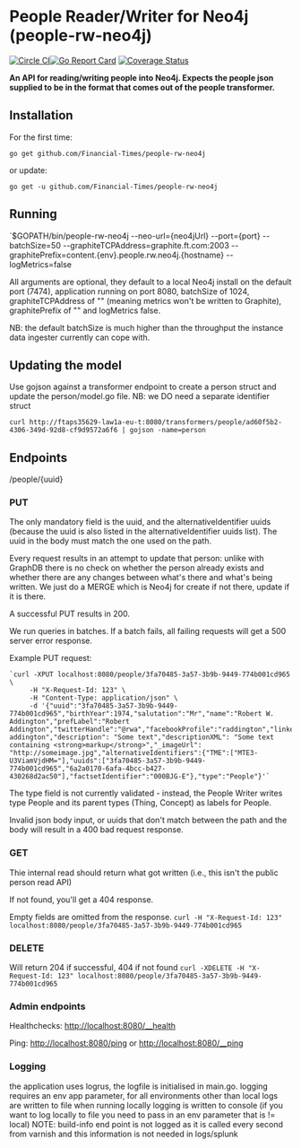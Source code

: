 # People Reader/Writer for Neo4j (people-rw-neo4j)

[![Circle CI](https://circleci.com/gh/Financial-Times/people-rw-neo4j.svg?style=shield)](https://circleci.com/gh/Financial-Times/people-rw-neo4j)[![Go Report Card](https://goreportcard.com/badge/github.com/Financial-Times/people-rw-neo4j)](https://goreportcard.com/report/github.com/Financial-Times/people-rw-neo4j) [![Coverage Status](https://coveralls.io/repos/github/Financial-Times/people-rw-neo4j/badge.svg)](https://coveralls.io/github/Financial-Times/people-rw-neo4j)

__An API for reading/writing people into Neo4j. Expects the people json supplied to be in the format that comes out of the people transformer.__

## Installation

For the first time:

`go get github.com/Financial-Times/people-rw-neo4j`

or update:

`go get -u github.com/Financial-Times/people-rw-neo4j`

## Running

`$GOPATH/bin/people-rw-neo4j --neo-url={neo4jUrl} --port={port} --batchSize=50 --graphiteTCPAddress=graphite.ft.com:2003 --graphitePrefix=content.{env}.people.rw.neo4j.{hostname} --logMetrics=false

All arguments are optional, they default to a local Neo4j install on the default port (7474), application running on port 8080, batchSize of 1024, graphiteTCPAddress of "" (meaning metrics won't be written to Graphite), graphitePrefix of "" and logMetrics false.

NB: the default batchSize is much higher than the throughput the instance data ingester currently can cope with.

## Updating the model
Use gojson against a transformer endpoint to create a person struct and update the person/model.go file. NB: we DO need a separate identifier struct

`curl http://ftaps35629-law1a-eu-t:8080/transformers/people/ad60f5b2-4306-349d-92d8-cf9d9572a6f6 | gojson -name=person`

## Endpoints

/people/{uuid}


### PUT
The only mandatory field is the uuid, and the alternativeIdentifier uuids (because the uuid is also listed in the alternativeIdentifier uuids list). The uuid in the body must match the one used on the path.

Every request results in an attempt to update that person: unlike with GraphDB there is no check on whether the person already exists and whether there are any changes between what's there and what's being written. We just do a MERGE which is Neo4j for create if not there, update if it is there.

A successful PUT results in 200.

We run queries in batches. If a batch fails, all failing requests will get a 500 server error response.

Example PUT request:

    `curl -XPUT localhost:8080/people/3fa70485-3a57-3b9b-9449-774b001cd965 \
         -H "X-Request-Id: 123" \
         -H "Content-Type: application/json" \
         -d '{"uuid":"3fa70485-3a57-3b9b-9449-774b001cd965","birthYear":1974,"salutation":"Mr","name":"Robert W. Addington","prefLabel":"Robert Addington","twitterHandle":"@rwa","facebookProfile":"raddington","linkedinProfile":"robert-addington","description": "Some text","descriptionXML": "Some text containing <strong>markup</strong>","_imageUrl": "http://someimage.jpg","alternativeIdentifiers":{"TME":["MTE3-U3ViamVjdHM="],"uuids":["3fa70485-3a57-3b9b-9449-774b001cd965","6a2a0170-6afa-4bcc-b427-430268d2ac50"],"factsetIdentifier":"000BJG-E"},"type":"People"}'`

The type field is not currently validated - instead, the People Writer writes type People and its parent types (Thing, Concept) as labels for People.

Invalid json body input, or uuids that don't match between the path and the body will result in a 400 bad request response.

### GET
Thie internal read should return what got written (i.e., this isn't the public person read API)

If not found, you'll get a 404 response.

Empty fields are omitted from the response.
`curl -H "X-Request-Id: 123" localhost:8080/people/3fa70485-3a57-3b9b-9449-774b001cd965`

### DELETE
Will return 204 if successful, 404 if not found
`curl -XDELETE -H "X-Request-Id: 123" localhost:8080/people/3fa70485-3a57-3b9b-9449-774b001cd965`

### Admin endpoints
Healthchecks: [http://localhost:8080/__health](http://localhost:8080/__health)

Ping: [http://localhost:8080/ping](http://localhost:8080/ping) or [http://localhost:8080/__ping](http://localhost:8080/__ping)


### Logging
 the application uses logrus, the logfile is initialised in main.go.
 logging requires an env app parameter, for all environments  other than local logs are written to file
 when running locally logging is written to console (if you want to log locally to file you need to pass in an env parameter that is != local)
 NOTE: build-info end point is not logged as it is called every second from varnish and this information is not needed in  logs/splunk
